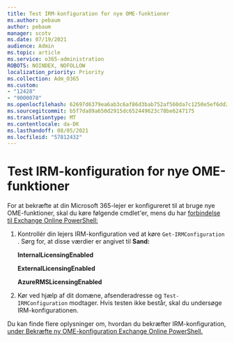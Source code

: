 ```yaml
---
title: Test IRM-konfiguration for nye OME-funktioner
ms.author: pebaum
author: pebaum
manager: scotv
ms.date: 07/19/2021
audience: Admin
ms.topic: article
ms.service: o365-administration
ROBOTS: NOINDEX, NOFOLLOW
localization_priority: Priority
ms.collection: Adm_O365
ms.custom:
- "12428"
- "9000078"
ms.openlocfilehash: 62697d6379ea6ab3c6af86d3bab752af560da7c1250e5ef6dd2a3eae8023a05e
ms.sourcegitcommit: b5f7da89a650d2915dc652449623c78be6247175
ms.translationtype: MT
ms.contentlocale: da-DK
ms.lasthandoff: 08/05/2021
ms.locfileid: "57812432"
---
```

# <a name="test-irm-configuration-for-new-ome-capabilities"></a>Test IRM-konfiguration for nye OME-funktioner

For at bekræfte at din Microsoft 365-lejer er konfigureret til at bruge nye OME-funktioner, skal du køre følgende cmdlet'er, mens du har [forbindelse til Exchange Online PowerShell:](/powershell/exchange/exchange-online-powershell)


1. Kontrollér din lejers IRM-konfiguration ved at køre `Get-IRMConfiguration` . Sørg for, at disse værdier er angivet til **Sand:**
    
    **InternalLicensingEnabled**
    
    **ExternalLicensingEnabled**
    
    **AzureRMSLicensingEnabled**

2. Kør ved hjælp af dit domæne, afsenderadresse og `Test-IRMConfiguration` modtager. Hvis testen ikke består, skal du undersøge IRM-konfigurationen.

Du kan finde flere oplysninger om, hvordan du bekræfter IRM-konfiguration, [under Bekræfte ny OME-konfiguration Exchange Online PowerShell.](/microsoft-365/compliance/set-up-new-message-encryption-capabilities#verify-new-ome-configuration-in-exchange-online-powershell)